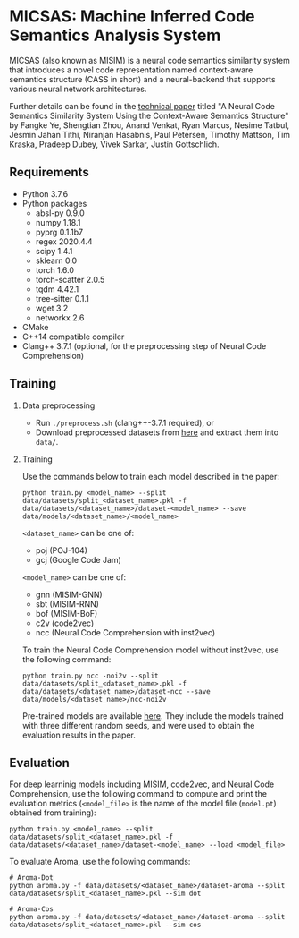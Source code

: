 # MICSAS: Machine Inferred Code Semantics Analysis System

MICSAS (also known as MISIM) is a neural code semantics similarity system that introduces a novel code representation named context-aware semantics structure (CASS in short) and a neural-backend that supports various neural network architectures. 

Further details can be found in the [technical paper](https://arxiv.org/pdf/2006.05265.pdf) titled "A Neural Code Semantics Similarity System Using the Context-Aware Semantics Structure" by Fangke Ye, Shengtian Zhou, Anand Venkat, Ryan Marcus, Nesime Tatbul, Jesmin Jahan Tithi, Niranjan Hasabnis, Paul Petersen, Timothy Mattson, Tim Kraska, Pradeep Dubey, Vivek Sarkar, Justin Gottschlich.

## Requirements

- Python 3.7.6
- Python packages
    * absl-py 0.9.0
    * numpy 1.18.1
    * pyprg 0.1.1b7
    * regex 2020.4.4
    * scipy 1.4.1
    * sklearn 0.0
    * torch 1.6.0
    * torch-scatter 2.0.5
    * tqdm 4.42.1
    * tree-sitter 0.1.1
    * wget 3.2
    * networkx 2.6
- CMake
- C++14 compatible compiler
- Clang++ 3.7.1 (optional, for the preprocessing step of Neural Code Comprehension)

## Training

1. Data preprocessing
    - Run `./preprocess.sh` (clang++-3.7.1 required), or
    - Download preprocessed datasets from [here](https://www.dropbox.com/s/zilq32a4s9pygde/datasets.tar.xz) and extract them into `data/`.

2. Training

    Use the commands below to train each model described in the paper:
    ```
    python train.py <model_name> --split data/datasets/split_<dataset_name>.pkl -f data/datasets/<dataset_name>/dataset-<model_name> --save data/models/<dataset_name>/<model_name>
    ```

    `<dataset_name>` can be one of:
    - poj (POJ-104)
    - gcj (Google Code Jam)

    `<model_name>` can be one of:
    - gnn (MISIM-GNN)
    - sbt (MISIM-RNN)
    - bof (MISIM-BoF)
    - c2v (code2vec)
    - ncc (Neural Code Comprehension with inst2vec)
    
    To train the Neural Code Comprehension model without inst2vec, use the following command:
    ```
    python train.py ncc -noi2v --split data/datasets/split_<dataset_name>.pkl -f data/datasets/<dataset_name>/dataset-ncc --save data/models/<dataset_name>/ncc-noi2v
    ```

    Pre-trained models are available [here](https://www.dropbox.com/s/jlfp2oypzkc29q7/models.tar.xz). They include the models trained with three different random seeds, and were used to obtain the evaluation results in the paper.

## Evaluation

For deep learninig models including MISIM, code2vec, and Neural Code Comprehension, use the following command to compute and print the evaluation metrics (`<model_file>` is the name of the model file (`model.pt`) obtained from training):
```
python train.py <model_name> --split data/datasets/split_<dataset_name>.pkl -f data/datasets/<dataset_name>/dataset-<model_name> --load <model_file>
```

To evaluate Aroma, use the following commands:
```
# Aroma-Dot
python aroma.py -f data/datasets/<dataset_name>/dataset-aroma --split data/datasets/split_<dataset_name>.pkl --sim dot

# Aroma-Cos
python aroma.py -f data/datasets/<dataset_name>/dataset-aroma --split data/datasets/split_<dataset_name>.pkl --sim cos
```
